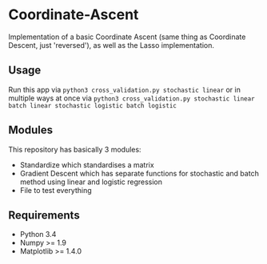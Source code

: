 Coordinate-Ascent
=================
Implementation of a basic Coordinate Ascent (same thing as Coordinate Descent, just 'reversed'), as well as the Lasso implementation.

## Usage
Run this app via `python3 cross_validation.py stochastic linear` or in multiple ways at once via 
`python3 cross_validation.py stochastic linear batch linear stochastic logistic batch logistic `

## Modules
This repository has basically 3 modules:

* Standardize which standardises a matrix
* Gradient Descent which has separate functions for stochastic and batch method using linear and logistic regression
* File to test everything

## Requirements

* Python 3.4
* Numpy >= 1.9
* Matplotlib >= 1.4.0
